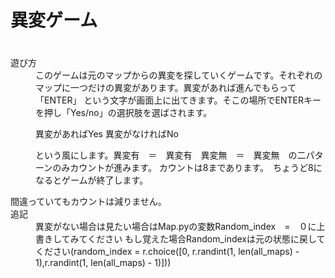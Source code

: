 # 異変ゲーム
<dl>
　<dt>遊び方</dt>
<dd>このゲームは元のマップからの異変を探していくゲームです。それぞれのマップに一つだけの異変があります。異変があれば進んでもらって「ENTER」
という文字が画面上に出てきます。そこの場所でENTERキーを押し「Yes/no」の選択肢を選ばされます。

異変があればYes
異変がなければNo

という風にします。異変有　＝　異変有　異変無　＝　異変無　の二パターンのみカウントが進みます。
カウントは8まであります。　ちょうど8になるとゲームが終了します。
</dd>
間違っていてもカウントは減りません。

<dt>追記</dt>
<dd>異変がない場合は見たい場合はMap.pyの変数Random_index　=　０に上書きしてみてください
もし覚えた場合Random_indexは元の状態に戻してください(random_index = r.choice([0, r.randint(1, len(all_maps) - 1),r.randint(1, len(all_maps) - 1)]))
</dd>
</dl>
